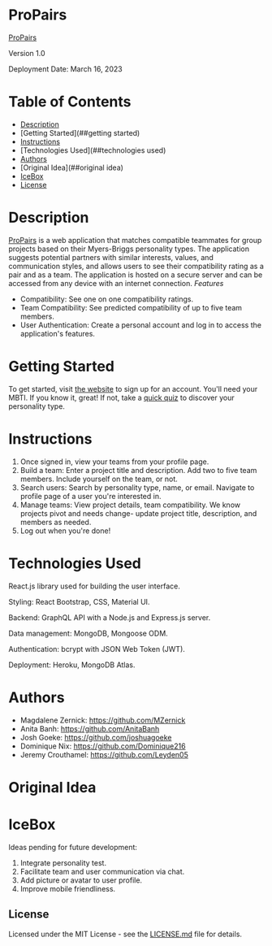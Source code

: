# ProPairs
[ProPairs](https://ancient-shore-28312.herokuapp.com/)

Version 1.0

Deployment Date: March 16, 2023

# Table of Contents
- [Description](##description)
- [Getting Started](##getting started)
- [Instructions](##instructions)
- [Technologies Used](##technologies used)
- [Authors](##authors)
- [Original Idea](##original idea)
- [IceBox](##icebox)
- [License](##license)

# Description

[ProPairs](https://ancient-shore-28312.herokuapp.com/) is a web application that matches compatible teammates for group projects based on their Myers-Briggs personality types. The application suggests potential partners with similar interests, values, and communication styles, and allows users to see their compatibility rating as a pair and as a team. The application is hosted on a secure server and can be accessed from any device with an internet connection.
*Features*
- Compatibility: See one on one compatibility ratings.
- Team Compatibility:  See predicted compatibility of up to five team members.
- User Authentication: Create a personal account and log in to access the application's features.

# Getting Started

To get started,  visit [the website](https://ancient-shore-28312.herokuapp.com/) to sign up for an account. You'll need your MBTI. If you know it, great! If not, take a [quick quiz](https://www.16personalities.com/free-personality-test) to discover your personality type. 

# Instructions

1. Once signed in, view your teams from your profile page. 
2. Build a team: Enter a project title and description. Add two to five team members. Include yourself on the team, or not.
3. Search users: Search by personality type, name, or email. Navigate to profile page of a user you're interested in.
4. Manage teams: View project details, team compatibility. We know projects pivot and needs change- update project title, description, and members as needed.
5. Log out when you're done!

# Technologies Used

React.js library used for building the user interface.

Styling: React Bootstrap, CSS, Material UI.

Backend: GraphQL API with a Node.js and Express.js server.

Data management: MongoDB, Mongoose ODM.

Authentication: bcrypt with JSON Web Token (JWT).

Deployment: Heroku, MongoDB Atlas.

# Authors

* Magdalene Zernick: https://github.com/MZernick
* Anita Banh: https://github.com/AnitaBanh
* Josh Goeke: https://github.com/joshuagoeke
* Dominique Nix: https://github.com/Dominique216
* Jeremy Crouthamel: https://github.com/Leyden05

# Original Idea


# IceBox
Ideas pending for future development:
1. Integrate personality test.
2. Facilitate team and user communication via chat.
3. Add picture or avatar to user profile.
4. Improve mobile friendliness.

## License

Licensed under the MIT License - see the [LICENSE.md](https://github.com/MZernick/Project-Partners/blob/main/LICENSE) file for details.